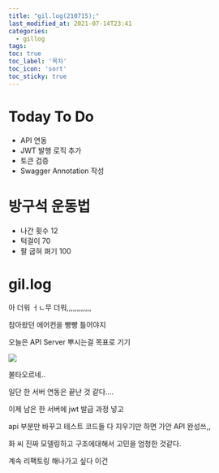 ```yaml
---
title: "gil.log(210715);"
last_modified_at: 2021-07-14T23:41
categories: 
  - gillog
tags:
toc: true
toc_label: '목차'
toc_icon: 'sort'
toc_sticky: true
---
```

# Today To Do

- API 연동
- JWT 발행 로직 추가
- 토큰 검증
- Swagger Annotation 작성


# 방구석 운동법

- 나간 횟수 12
- 턱걸이 70
- 팔 굽혀 펴기 100

# gil.log


아 더워 ㅓㄴ무 더워,,,,,,,,,,,,



참아왔던 에어컨을 빵빵 틀어야지

오늘은 API Server 뿌시는걸 목표로 기기


![](https://images.velog.io/images/gillog/post/1cb0ffe9-2f2b-4d48-a726-75a74fe20ee0/image.png)

불타오르네..

일단 한 서버 연동은 끝난 것 같다....

이제 남은 한 서버에 jwt 발급 과정 넣고

api 부분만 바꾸고 테스트 코드들 다 지우기만 하면 가안 API 완성쓰,,

화 씨 진짜 모델링하고 구조에대해서 고민을 엄청한 것같다.

계속 리팩토링 해나가고 싶다 이건 